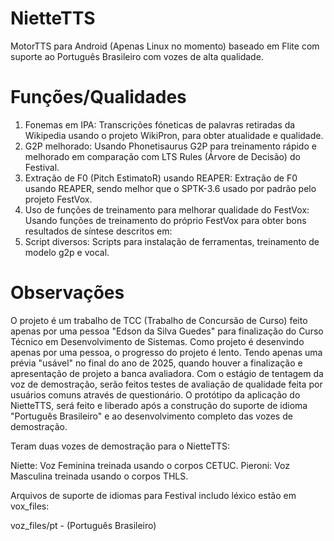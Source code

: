 # NietteTTS
MotorTTS para Android (Apenas Linux no momento) baseado em Flite com suporte ao Português Brasileiro com vozes de alta qualidade.

# Funções/Qualidades 

1. Fonemas em IPA:
Transcrições fóneticas de palavras retiradas da Wikipedia usando o projeto WikiPron, para obter atualidade e qualidade.
2. G2P melhorado:
Usando Phonetisaurus G2P para treinamento rápido e melhorado em comparação com LTS Rules (Árvore de Decisão) do Festival.
3. Extração de F0 (Pitch EstimatoR) usando REAPER:
Extração de F0 usando REAPER, sendo melhor que o SPTK-3.6 usado por padrão pelo projeto FestVox. 
4. Uso de funções de treinamento para melhorar qualidade do FestVox:
Usando funções de treinamento do próprio FestVox para obter bons resultados de síntese descritos em: 
5. Script diversos:
Scripts para instalação de ferramentas, treinamento de modelo g2p e vocal.

# Observações 
O projeto é um trabalho de TCC (Trabalho de Concursão de Curso) feito apenas por uma pessoa "Edson da Silva Guedes" para finalização do Curso Técnico em Desenvolvimento de Sistemas. 
Como projeto é desenvindo apenas por uma pessoa, o progresso do projeto é lento. Tendo apenas uma prévia "usável" no final do ano de 2025, quando houver a finalização e apresentação de projeto a banca avaliadora. 
Com o estágio de tentagem da voz de demostração, serão feitos testes de avaliação de qualidade feita por usuários comuns através de questionário. 
O protótipo da aplicação do NietteTTS, será feito e liberado após a construção do suporte de idioma "Português Brasileiro" e ao desenvolvimento completo das vozes de demostração.

Teram duas vozes de demostração para o NietteTTS:

Niette: Voz Feminina treinada usando o corpos CETUC.
Pieroni: Voz Masculina treinada usando o corpos THLS.

Arquivos de suporte de idiomas para Festival includo léxico estão em vox_files:

voz_files/pt - (Português Brasileiro)





